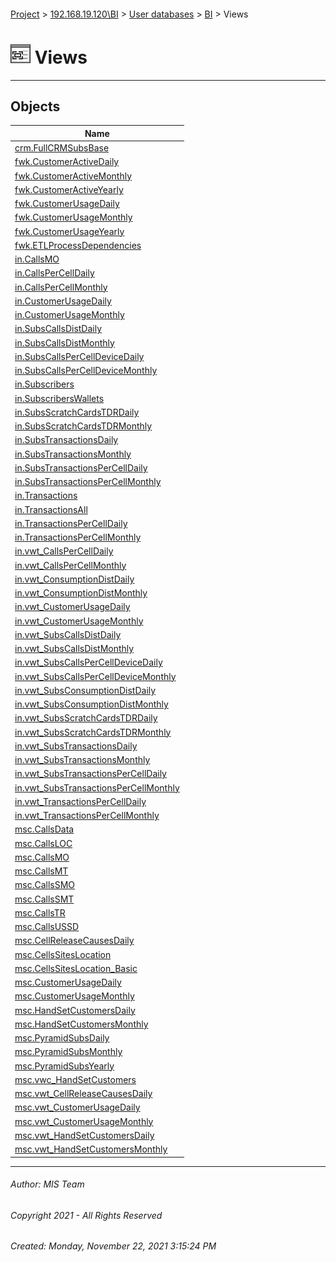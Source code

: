 #### 

[Project](../../../../index.md) > [192.168.19.120\\BI](../../../index.md) > [User databases](../../index.md) > [BI](../index.md) > Views

# ![Views](../../../../Images/View32.png) Views

---

## <a name="#objects"></a>Objects

| Name |
|---|
| [crm.FullCRMSubsBase](FullCRMSubsBase.md) |
| [fwk.CustomerActiveDaily](CustomerActiveDaily.md) |
| [fwk.CustomerActiveMonthly](CustomerActiveMonthly.md) |
| [fwk.CustomerActiveYearly](CustomerActiveYearly.md) |
| [fwk.CustomerUsageDaily](CustomerUsageDaily.md) |
| [fwk.CustomerUsageMonthly](CustomerUsageMonthly.md) |
| [fwk.CustomerUsageYearly](CustomerUsageYearly.md) |
| [fwk.ETLProcessDependencies](ETLProcessDependencies.md) |
| [in.CallsMO](CallsMO.md) |
| [in.CallsPerCellDaily](CallsPerCellDaily.md) |
| [in.CallsPerCellMonthly](CallsPerCellMonthly.md) |
| [in.CustomerUsageDaily](CustomerUsageDaily_0009.md) |
| [in.CustomerUsageMonthly](CustomerUsageMonthly_000a.md) |
| [in.SubsCallsDistDaily](SubsCallsDistDaily.md) |
| [in.SubsCallsDistMonthly](SubsCallsDistMonthly.md) |
| [in.SubsCallsPerCellDeviceDaily](SubsCallsPerCellDeviceDaily.md) |
| [in.SubsCallsPerCellDeviceMonthly](SubsCallsPerCellDeviceMonthly.md) |
| [in.Subscribers](Subscribers.md) |
| [in.SubscribersWallets](SubscribersWallets.md) |
| [in.SubsScratchCardsTDRDaily](SubsScratchCardsTDRDaily.md) |
| [in.SubsScratchCardsTDRMonthly](SubsScratchCardsTDRMonthly.md) |
| [in.SubsTransactionsDaily](SubsTransactionsDaily.md) |
| [in.SubsTransactionsMonthly](SubsTransactionsMonthly.md) |
| [in.SubsTransactionsPerCellDaily](SubsTransactionsPerCellDaily.md) |
| [in.SubsTransactionsPerCellMonthly](SubsTransactionsPerCellMonthly.md) |
| [in.Transactions](Transactions.md) |
| [in.TransactionsAll](TransactionsAll.md) |
| [in.TransactionsPerCellDaily](TransactionsPerCellDaily.md) |
| [in.TransactionsPerCellMonthly](TransactionsPerCellMonthly.md) |
| [in.vwt_CallsPerCellDaily](vwt_CallsPerCellDaily.md) |
| [in.vwt_CallsPerCellMonthly](vwt_CallsPerCellMonthly.md) |
| [in.vwt_ConsumptionDistDaily](vwt_ConsumptionDistDaily.md) |
| [in.vwt_ConsumptionDistMonthly](vwt_ConsumptionDistMonthly.md) |
| [in.vwt_CustomerUsageDaily](vwt_CustomerUsageDaily.md) |
| [in.vwt_CustomerUsageMonthly](vwt_CustomerUsageMonthly.md) |
| [in.vwt_SubsCallsDistDaily](vwt_SubsCallsDistDaily.md) |
| [in.vwt_SubsCallsDistMonthly](vwt_SubsCallsDistMonthly.md) |
| [in.vwt_SubsCallsPerCellDeviceDaily](vwt_SubsCallsPerCellDeviceDaily.md) |
| [in.vwt_SubsCallsPerCellDeviceMonthly](vwt_SubsCallsPerCellDeviceMonthly.md) |
| [in.vwt_SubsConsumptionDistDaily](vwt_SubsConsumptionDistDaily.md) |
| [in.vwt_SubsConsumptionDistMonthly](vwt_SubsConsumptionDistMonthly.md) |
| [in.vwt_SubsScratchCardsTDRDaily](vwt_SubsScratchCardsTDRDaily.md) |
| [in.vwt_SubsScratchCardsTDRMonthly](vwt_SubsScratchCardsTDRMonthly.md) |
| [in.vwt_SubsTransactionsDaily](vwt_SubsTransactionsDaily.md) |
| [in.vwt_SubsTransactionsMonthly](vwt_SubsTransactionsMonthly.md) |
| [in.vwt_SubsTransactionsPerCellDaily](vwt_SubsTransactionsPerCellDaily.md) |
| [in.vwt_SubsTransactionsPerCellMonthly](vwt_SubsTransactionsPerCellMonthly.md) |
| [in.vwt_TransactionsPerCellDaily](vwt_TransactionsPerCellDaily.md) |
| [in.vwt_TransactionsPerCellMonthly](vwt_TransactionsPerCellMonthly.md) |
| [msc.CallsData](CallsData.md) |
| [msc.CallsLOC](CallsLOC.md) |
| [msc.CallsMO](CallsMO_000b.md) |
| [msc.CallsMT](CallsMT.md) |
| [msc.CallsSMO](CallsSMO.md) |
| [msc.CallsSMT](CallsSMT.md) |
| [msc.CallsTR](CallsTR.md) |
| [msc.CallsUSSD](CallsUSSD.md) |
| [msc.CellReleaseCausesDaily](CellReleaseCausesDaily.md) |
| [msc.CellsSitesLocation](CellsSitesLocation.md) |
| [msc.CellsSitesLocation_Basic](CellsSitesLocation_Basic.md) |
| [msc.CustomerUsageDaily](CustomerUsageDaily_000c.md) |
| [msc.CustomerUsageMonthly](CustomerUsageMonthly_000d.md) |
| [msc.HandSetCustomersDaily](HandSetCustomersDaily.md) |
| [msc.HandSetCustomersMonthly](HandSetCustomersMonthly.md) |
| [msc.PyramidSubsDaily](PyramidSubsDaily.md) |
| [msc.PyramidSubsMonthly](PyramidSubsMonthly.md) |
| [msc.PyramidSubsYearly](PyramidSubsYearly.md) |
| [msc.vwc_HandSetCustomers](vwc_HandSetCustomers.md) |
| [msc.vwt_CellReleaseCausesDaily](vwt_CellReleaseCausesDaily.md) |
| [msc.vwt_CustomerUsageDaily](vwt_CustomerUsageDaily_000e.md) |
| [msc.vwt_CustomerUsageMonthly](vwt_CustomerUsageMonthly_000f.md) |
| [msc.vwt_HandSetCustomersDaily](vwt_HandSetCustomersDaily.md) |
| [msc.vwt_HandSetCustomersMonthly](vwt_HandSetCustomersMonthly.md) |


---

###### Author:  MIS Team

###### Copyright 2021 - All Rights Reserved

###### Created: Monday, November 22, 2021 3:15:24 PM

